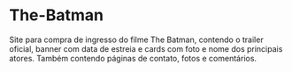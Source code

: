 # The-Batman
Site para compra de ingresso do filme The Batman, contendo o trailer oficial, banner com data de estreia e cards com foto e nome dos principais atores. Também contendo páginas de contato, fotos e comentários.
